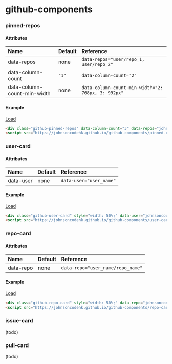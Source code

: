# github-components

### pinned-repos

#### Attributes

| Name | Default | Reference |
| :-- | :-- | :-- |
| data-repos | none | ```data-repos="user/repo_1, user/repo_2"``` |
| data-column-count | ```"1"``` | ```data-column-count="2"``` |
| data-column-count-min-width | none | ```data-column-count-min-width="2: 768px, 3: 992px"``` |

#### Example

<div class="github-pinned-repos" data-column-count="3" data-repos="johnsoncodehk/github-components,johnsoncodehk/github-components,johnsoncodehk/github-components,johnsoncodehk/github-components,johnsoncodehk/github-components">
    <a href="https://johnsoncodehk.github.io/github-components/">Load</a>
</div>

```html
<div class="github-pinned-repos" data-column-count="3" data-repos="johnsoncodehk/github-components,johnsoncodehk/github-components,johnsoncodehk/github-components,johnsoncodehk/github-components,johnsoncodehk/github-components"></div>
<script src="https://johnsoncodehk.github.io/github-components/pinned-repos.js"></script>
```

### user-card

#### Attributes

| Name | Default | Reference |
| :-- | :-- | :-- |
| data-user | none | ```data-user="user_name"``` |

#### Example

<div class="github-user-card" style="width: 50%;" data-user="johnsoncodehk">
    <a href="https://johnsoncodehk.github.io/github-components/">Load</a>
</div>

```html
<div class="github-user-card" style="width: 50%;" data-user="johnsoncodehk"></div>
<script src="https://johnsoncodehk.github.io/github-components/user-card.js"></script>
```

### repo-card

#### Attributes

| Name | Default | Reference |
| :-- | :-- | :-- |
| data-repo | none | ```data-repo="user_name/repo_name"``` |

#### Example

<div class="github-repo-card" style="width: 50%;" data-repo="johnsoncodehk/github-components">
    <a href="https://johnsoncodehk.github.io/github-components/">Load</a>
</div>

```html
<div class="github-repo-card" style="width: 50%;" data-repo="johnsoncodehk/github-components"></div>
<script src="https://johnsoncodehk.github.io/github-components/repo-card.js"></script>
```

### issue-card

(todo)

### pull-card

(todo)

<script src="https://johnsoncodehk.github.io/github-components/pinned-repos.js"></script>
<script src="https://johnsoncodehk.github.io/github-components/user-card.js"></script>
<script src="https://johnsoncodehk.github.io/github-components/repo-card.js"></script>
